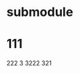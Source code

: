 <!--
 * @Author: 徐生延
 * @Date: 2020-06-04 14:35:16
 * @LastEditors: 徐生延
 * @LastEditTime: 2020-06-04 17:24:56
 * @Description: file content
--> 
# submodule
# 111
222
3
3222
321